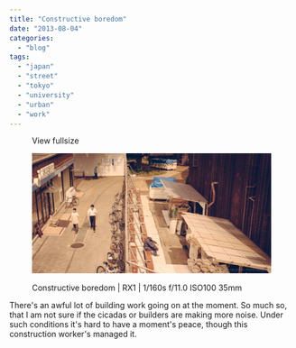 ```yaml
---
title: "Constructive boredom"
date: "2013-08-04"
categories: 
  - "blog"
tags: 
  - "japan"
  - "street"
  - "tokyo"
  - "university"
  - "urban"
  - "work"
---
```


<figure>

View fullsize

![Constructive boredom | RX1 | 1/160s f/11.0 ISO100 35mm](/assets/images/e0e7a-20130801-_dsc0052.jpg)

<figcaption>



Constructive boredom | RX1 | 1/160s f/11.0 ISO100 35mm





</figcaption>



</figure>

There's an awful lot of building work going on at the moment. So much so, that I am not sure if the cicadas or builders are making more noise. Under such conditions it's hard to have a moment's peace, though this construction worker's managed it.
